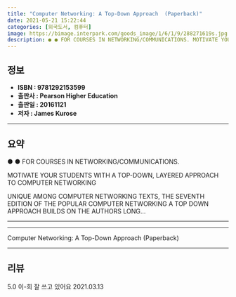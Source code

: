 ```yaml
---
title: "Computer Networking: A Top-Down Approach  (Paperback)"
date: 2021-05-21 15:22:44
categories: [외국도서, 컴퓨터]
image: https://bimage.interpark.com/goods_image/1/6/1/9/288271619s.jpg
description: ● ● FOR COURSES IN NETWORKING/COMMUNICATIONS. MOTIVATE YOUR STUDENTS WITH A TOP-DOWN, LAYERED APPROACH TO COMPUTER NETWORKING UNIQUE AMONG COMPUTER NETWORKI
---
```


## **정보**

- **ISBN : 9781292153599**
- **출판사 : Pearson Higher Education**
- **출판일 : 20161121**
- **저자 : James Kurose**

------



## **요약**

●  ●  FOR COURSES IN NETWORKING/COMMUNICATIONS.

MOTIVATE YOUR STUDENTS WITH A TOP-DOWN, LAYERED APPROACH TO COMPUTER NETWORKING

UNIQUE AMONG COMPUTER NETWORKING TEXTS, THE SEVENTH EDITION OF THE POPULAR COMPUTER NETWORKING A TOP DOWN APPROACH BUILDS ON THE AUTHORS LONG... 

------



------


Computer Networking: A Top-Down Approach  (Paperback) 

------


## **리뷰** 

5.0 이-희 잘 쓰고 있어요 2021.03.13 <br/>